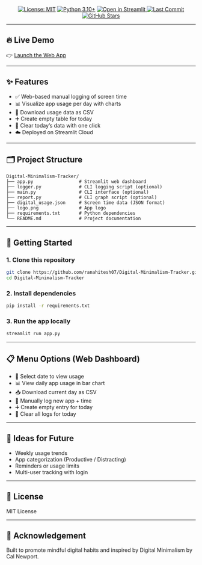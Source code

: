 
<p align="center">
  <a href="LICENSE"><img src="https://img.shields.io/badge/License-MIT-blue.svg" alt="License: MIT"></a>
  <a href="https://www.python.org/"><img src="https://img.shields.io/badge/Python-3.10%2B-blue" alt="Python 3.10+"></a>
  <a href="https://digital-minimalism-tracker-alt.streamlit.app/">
    <img src="https://static.streamlit.io/badges/streamlit_badge_black_white.svg" alt="Open in Streamlit"/>
  </a>
  <a href="https://github.com/ranahitesh07/Digital-Minimalism-Tracker">
    <img src="https://img.shields.io/github/last-commit/ranahitesh07/Digital-Minimalism-Tracker" alt="Last Commit"/>
  </a>
  <a href="https://github.com/ranahitesh07/Digital-Minimalism-Tracker/stargazers">
    <img src="https://img.shields.io/github/stars/ranahitesh07/Digital-Minimalism-Tracker?style=social" alt="GitHub Stars"/>
  </a>
</p>


---

## 🔥 Live Demo

👉 [Launch the Web App](https://digital-minimalism-tracker-alt.streamlit.app/)

---

## ✨ Features

- ✅ Web-based manual logging of screen time
- 📊 Visualize app usage per day with charts
- 💾 Download usage data as CSV
- ➕ Create empty table for today
- 🧹 Clear today’s data with one click
- ☁️ Deployed on Streamlit Cloud

---

## 🗂️ Project Structure

```
Digital-Minimalism-Tracker/
├── app.py                 # Streamlit web dashboard
├── logger.py              # CLI logging script (optional)
├── main.py                # CLI interface (optional)
├── report.py              # CLI graph script (optional)
├── digital_usage.json     # Screen time data (JSON format)
├── logo.png               # App logo
├── requirements.txt       # Python dependencies
└── README.md              # Project documentation
```

---

## 🚀 Getting Started

### 1. Clone this repository

```bash
git clone https://github.com/ranahitesh07/Digital-Minimalism-Tracker.git
cd Digital-Minimalism-Tracker
```

### 2. Install dependencies

```bash
pip install -r requirements.txt
```

### 3. Run the app locally

```bash
streamlit run app.py
```

---

## 📋 Menu Options (Web Dashboard)

- 🔽 Select date to view usage
- 📊 View daily app usage in bar chart
- 📥 Download current day as CSV
- 📝 Manually log new app + time
- ➕ Create empty entry for today
- 🧹 Clear all logs for today

---

## 🧠 Ideas for Future

- Weekly usage trends
- App categorization (Productive / Distracting)
- Reminders or usage limits
- Multi-user tracking with login

---

## 📄 License

MIT License

---

## 🙌 Acknowledgement

Built to promote mindful digital habits and inspired by Digital Minimalism by Cal Newport.
